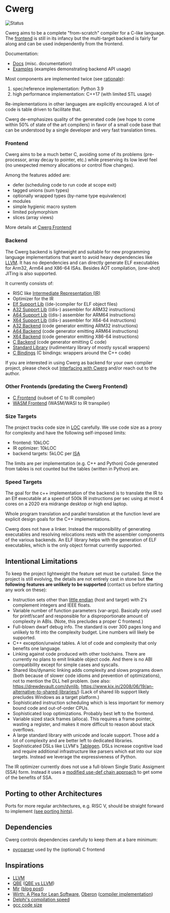 # Cwerg

![Status](../../workflows/cwerg-tests/badge.svg)

Cwerg aims to be a complete "from-scratch" compiler for a C-like language. 
The [frontend](FrontEnd) is still in its infancy but the multi-target backend 
is fairly far along and can be used independently from the frontend.

Documentation:
* [Docs](Docs/) (misc. documentation)
* [Examples](Examples/) (examples demonstrating backend API usage)

Most components are implemented twice (see [rationale](Docs/why_python.md)):
1. spec/reference implementation: Python 3.9
2. high performance implementation: C++17 (with limited STL usage)

Re-implementations in other languages are explicitly encouraged. A lot of
code is table driven to facilitate that.

Cwerg de-emphasizes quality of the generated code (we hope to come within 50%
of state of the art  compilers) in favor of a small code base that can be
understood by a single developer and very fast translation times.

### Frontend

Cwerg aims to be a much better C, avoiding some of its problems (pre-processor, 
array decay to pointer, etc.) while preserving its low level feel (no unexpected 
memory allocations or control flow changes).

Among the features added are:
* defer (scheduling code to run code at scope exit)
* tagged unions (sum types)
* optionally wrapped types (by-name type equivalence)
* modules
* simple hygienic macro system
* limited polymorphism
* slices (array views)

More details at [Cwerg Frontend](FrontEnd) 

### Backend

The Cwerg backend is lightweight and suitable for new programming 
language implementations that want to avoid heavy dependencies like
[LLVM](https://llvm.org). It has no dependencies and can directly generate
ELF executables for Arm32, Arm64 and X86-64 ISAs.
Besides AOT compilation, (one-shot) JITing is also supported.

It currently consists of:

* RISC like [Intermediate Representation (IR)](Docs/opcodes.md) 
* Optimizer for the IR
* [Elf Support Lib](Elf/)   ((de-)compiler for ELF object files)
* [A32 Support Lib](CpuA32/) ((dis-) assembler for ARM32 instructions)
* [A64 Support Lib](CpuA64/) ((dis-) assembler for ARM64 instructions)
* [X64 Support Lib](CpuX64/) ((dis-) assembler for X64-64 instructions)
* [A32 Backend](CodeGenA32/) (code generator emitting ARM32 instructions)
* [A64 Backend](CodeGenA64/) (code generator emitting ARM64 instructions)
* [X64 Backend](CodeGenX64/) (code generator emitting X86-64 instructions)
* [C Backend](CodeGenC/) (code generator emitting C code)
* [Standard Library](StdLib/) (rudimentary library of mostly syscall wrappers)
* [C Bindings](BindingsC/) (C bindings: wrappers around the C++ code)

If you are interested in using Cwerg as backend for your own compiler
project, please check out [Interfacing with Cwerg](Docs/interfacing_with_cwerg.md)
and/or reach out to the author.
 
### Other Frontends (predating the Cwerg Frontend)

* [C Frontend](FrontEndC/)  (subset of C to IR compiler)
* [WASM Frontend](FrontEndWASM/) (WASM/WASI to IR transpiler)
  

### Size Targets

The project tracks code size in [LOC](CLOC.txt) carefully. 
We use code size as a proxy for complexity and have the following self-imposed limits:
* frontend: 10kLOC
* IR optimizer: 10kLOC 
* backend targets: 5kLOC per [ISA](https://en.wikipedia.org/wiki/Instruction_set_architecture)

The limits are per implementation (e.g. C++ and Python)
Code generated from tables is not counted but the tables (written in Python) are.

### Speed Targets

The goal for the c++ implementation of the backend is to translate the IR to an
Elf executable at a speed of 500k IR instructions per sec using at most 4 cores on a 2020 era midrange desktop or high end laptop.

Whole program translation and parallel translation at the function level are 
explicit design goals for the C++ implementations.

Cwerg does not have a linker. Instead the responsibility of 
generating executables and resolving relocations rests with the assembler
components of the various backends. An ELF library helps with the generation of
ELF executables, which is the only object format currently supported.

## Intentional Limitations

To keep the project lightweight the feature set must be curtailed.
Since the project is still evolving, the details are not entirely cast in stone but 
**the following features are unlikely to be supported** (contact us before starting 
any work on these):

* Instruction sets other than [little endian](https://en.wikipedia.org/wiki/Comparison_of_instruction_set_architectures) (host and target) with 2's complement integers and IEEE floats.
* Variable number of function parameters (var-args). Basically only used for
  printf/scanf and responsible for a disproportionate amount of complexity in 
  ABIs. (Note, this precludes a proper C frontend.)
* Full-blown dwarf debug info. The standard is over 300 pages long and unlikely
  to fit into the complexity budget. Line numbers will likely be supported.
* C++ exception/unwind tables. A lot of code and complexity that only benefits one language.
* Linking against code produced with other toolchains. There are currently no plans
  to emit linkable object code. And there is no ABI compatibility except for simple cases and syscalls. 
* Shared libs/dynamic linking adds complexity and slows programs down (both because
  of slower code idioms and prevention of optimizations), not
  to mention the DLL hell problem. (see also: https://drewdevault.com/dynlib, 
  https://www.kix.in/2008/06/19/an-alternative-to-shared-libraries/)
  (Lack of shared lib support likely precludes Windows as a target platform.) 
* Sophisticated instruction scheduling which is less important for memory 
  bound code and out-of-order CPUs.
* Sophisticated loop optimizations. Probably best left to the frontend.
* Variable sized stack frames (alloca). This requires a frame pointer, wasting a register,
  and makes it more difficult to reason about stack overflows.
* A large standard library with unicode and locale support. Those add a lot of 
  complexity and are better left to dedicated libraries.
* Sophisticated DSLs like LLVM's [Tablegen](https://llvm.org/docs/TableGen/).
  DSLs increase cognitive load and require additional infrastructure like parsers 
  which eat into our size targets. Instead we leverage the expressiveness of Python.
 

The IR optimizer currently does not use a full-blown Single Static Assigment
(SSA) form. Instead it uses a [modified use-def chain approach](Docs/use_def.md)
to get some of the benefits of SSA. 

## Porting to other Architectures

Ports for more regular architectures, e.g. RISC V, should be straight forward to implement [(see porting hints)](Docs/backend_porting.md).

## Dependencies

Cwerg controls dependencies carefully to keep them at a bare minimum:
 
* [pycparser](https://github.com/eliben/pycparser) used by the (optional) C frontend

## Inspirations

* [LLVM](https://llvm.org) 
* [QBE](https://c9x.me/compile/) ([QBE vs LLVM](https://c9x.me/compile/doc/llvm.html))
* [Mir](https://github.com/vnmakarov/mir) ([blog post](https://developers.redhat.com/blog/2020/01/20/mir-a-lightweight-jit-compiler-project/))
* [Wirth: A Plea for Lean Software](https://cr.yp.to/bib/1995/wirth.pdf),
  [Oberon](http://www.projectoberon.com/) ([compiler implementation](http://www.inf.ethz.ch/personal/wirth/ProjectOberon/PO.System.pdf)) 
* [Delphi's compilation speed](https://news.ycombinator.com/item?id=24735366)
* [gcc code size](https://www.phoronix.com/scan.php?page=news_item&px=MTg3OTQ)



